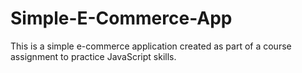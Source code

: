 # Simple-E-Commerce-App
This is a simple e-commerce application created as part of a course assignment to practice JavaScript skills.
